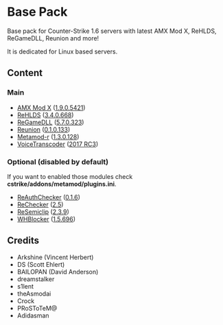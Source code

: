 # Base Pack

Base pack for Counter-Strike 1.6 servers with latest AMX Mod X, ReHLDS, ReGameDLL, Reunion and more!

It is dedicated for Linux based servers.

## Content

### Main
- [AMX Mod X](https://github.com/alliedmodders/amxmodx) ([1.9.0.5421](https://www.amxmodx.org/amxxdrop/1.9/amxmodx-1.9.0-git5241-base-linux.tar.gz))
- [ReHLDS](https://github.com/dreamstalker/rehlds/) ([3.4.0.668](http://nexus.rehlds.org/nexus/content/repositories/rehlds-dev/rehlds/rehlds/3.4.0.668-dev/rehlds-3.4.0.668-dev.zip))
- [ReGameDLL](https://github.com/s1lentq/ReGameDLL_CS) ([5.7.0.323](http://nexus.rehlds.org/nexus/content/repositories/regamedll-dev/regamedll/regamedll/5.7.0.323-dev/regamedll-5.7.0.323-dev.zip))
- [Reunion](http://www.dedicated-server.ru/vbb/showthread.php?t=26486) ([0.1.0.133](http://www.dedicated-server.ru/vbb/attachment.php?attachmentid=10962&d=1518347544))
- [Metamod-r](https://github.com/theAsmodai/metamod-r) ([1.3.0.128](https://github.com/theAsmodai/metamod-r/releases/download/1.3.128/metamod_1.3.0.128.zip))
- [VoiceTranscoder](https://cs.rin.ru/forum/viewtopic.php?f=10&t=63814) ([2017 RC3](https://c-s.net.ua/forum/ipb.html?act=attach&type=post&id=45056))

### Optional (disabled by default)

If you want to enabled those modules check **cstrike/addons/metamod/plugins.ini**.

- [ReAuthChecker](http://www.dedicated-server.ru/vbb/showthread.php?t=26787) ([0.1.6](http://www.dedicated-server.ru/vbb/attachment.php?attachmentid=10832&d=1488991141))
- [ReChecker](https://www.dedicated-server.ru/vbb/showthread.php?t=26550) ([2.5](https://www.dedicated-server.ru/vbb/attachment.php?attachmentid=10926&d=1508533269))
- [ReSemiclip](http://www.dedicated-server.ru/vbb/showthread.php?t=26898) ([2.3.9](http://www.dedicated-server.ru/vbb/attachment.php?attachmentid=10814&d=1486952325))
- [WHBlocker](http://aghl.ru/forum/viewtopic.php?f=19&t=1704) ([1.5.696](http://aghl.ru/forum/download/file.php?id=4272&sid=4c75c9b221b1bd9a1e35d1eb46544e6b))

## Credits

- Arkshine (Vincent Herbert)
- DS (Scott Ehlert)
- BAILOPAN (David Anderson)
- dreamstalker
- s1lent
- theAsmodai
- Crock
- PRoSToTeM@
- Adidasman
